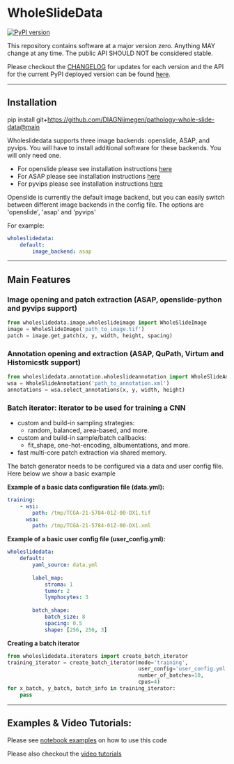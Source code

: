# WholeSlideData

[![PyPI version](https://badge.fury.io/py/wholeslidedata.svg)](https://badge.fury.io/py/wholeslidedata)

This repository contains software at a major version zero. Anything MAY change at any time. The public API SHOULD NOT be considered stable.

Please checkout the [CHANGELOG](https://github.com/DIAGNijmegen/pathology-whole-slide-data/blob/main/CHANGELOG.md) for updates for each version and the API for the current PyPI deployed version can be found [here](https://diagnijmegen.github.io/pathology-whole-slide-data/).

-----
## Installation
pip install git+https://github.com/DIAGNijmegen/pathology-whole-slide-data@main

Wholeslidedata supports three image backends: openslide, ASAP, and pyvips. You will have to install additional software for these backends. You will only need one.

- For openslide please see installation instructions [here](https://openslide.org/download/)
- For ASAP please see installation  instructions [here](https://github.com/computationalpathologygroup/ASAP/releases/tag/ASAP-2.0-(Nightly))
- For pyvips please see installation instructions [here](https://anaconda.org/conda-forge/pyvips)

Openslide is currently the default image backend, but you can easily switch between different image backends in the config file. The options are 'openslide', 'asap' and 'pyvips'

For example:
```yaml
wholeslidedata:
    default:
        image_backend: asap
```

-----
## Main Features

### Image opening and patch extraction (ASAP, openslide-python and pyvips support)
```python
from wholeslidedata.image.wholeslideimage import WholeSlideImage
image = WholeSlideImage('path_to_image.tif') 
patch = image.get_patch(x, y, width, height, spacing)
```
### Annotation opening and extraction (ASAP, QuPath, Virtum and Histomicstk support)
```python
from wholeslidedata.annotation.wholeslideannotation import WholeSlideAnnotation
wsa = WholeSlideAnnotation('path_to_annotation.xml')
annotations = wsa.select_annotations(x, y, width, height)
```

### Batch iterator: iterator to be used for training a CNN
- custom and build-in sampling strategies:
    - random, balanced, area-based, and more.
- custom and build-in sample/batch callbacks:
    - fit_shape, one-hot-encoding, albumentations, and more.
- fast multi-core patch extraction via shared memory.

The batch generator needs to be configured via a data and user config file. Here below we show a basic example

**Example of a basic data configuration file (data.yml):**
```yaml
training:
    - wsi: 
        path: /tmp/TCGA-21-5784-01Z-00-DX1.tif
      wsa: 
        path: /tmp/TCGA-21-5784-01Z-00-DX1.xml       


```

**Example of a basic user config file (user_config.yml):**
```yaml
wholeslidedata:
    default:
        yaml_source: data.yml
        
        label_map:
            stroma: 1
            tumor: 2
            lymphocytes: 3
            
        batch_shape:
            batch_size: 8
            spacing: 0.5
            shape: [256, 256, 3]
```           

**Creating a batch iterator**
```python
from wholeslidedata.iterators import create_batch_iterator
training_iterator = create_batch_iterator(mode='training', 
                                          user_config='user_config.yml',
                                          number_of_batches=10,
                                          cpus=4) 
for x_batch, y_batch, batch_info in training_iterator:
    pass
```

-----
## Examples & Video Tutorials:
Please see [notebook examples](https://github.com/DIAGNijmegen/pathology-whole-slide-data/tree/main/notebooks) on how to use this code

Please also checkout the [video tutorials](https://github.com/DIAGNijmegen/pathology-whole-slide-data/tree/main/tutorials) 
